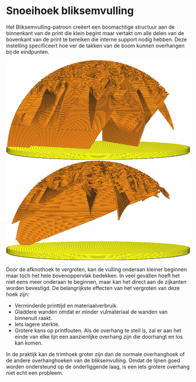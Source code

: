 Snoeihoek bliksemvulling
====
Het Bliksemvulling-patroon creëert een boomachtige structuur aan de binnenkant van de print die klein begint maar vertakt om alle delen van de bovenkant van de print te bereiken die interne support nodig hebben. Deze instelling specificeert hoe ver de takken van de boom kunnen overhangen bij de eindpunten.

<!--screenshot {
"image_path": "lightning_infill_prune_angle_40.png",
"modellen": [{"script": "half_sphere.scad"}],
"camerapositie": [112, 15, 9],
"instellingen": {
    "infill_pattern": "bliksem",
    "wall_line_count": 0,
    "top_lagen": 0,
    "lightning_infill_support_angle": 40,
    "lightning_infill_prune_angle": 40
},
"kleuren": 32
}-->
<!--screenshot {
"image_path": "lightning_infill_prune_angle_70.png",
"modellen": [{"script": "half_sphere.scad"}],
"camerapositie": [112, 15, 9],
"instellingen": {
    "infill_pattern": "bliksem",
    "wall_line_count": 0,
    "top_lagen": 0,
    "lightning_infill_support_angle": 40,
    "lightning_infill_prune_angle": 70
},
"kleuren": 32
}-->
![Bij 40° is de bliksemvulling redelijk stabiel](../../../articles/images/lightning_infill_prune_angle_40.png)
![Bij 70° hangen de takken vrij steil over](../../../articles/images/lightning_infill_prune_angle_70.png)

Door de afknothoek te vergroten, kan de vulling onderaan kleiner beginnen maar toch het hele bovenoppervlak bedekken. In veel gevallen hoeft het niet eens meer onderaan te beginnen, maar kan het direct aan de zijkanten worden bevestigd. De belangrijkste effecten van het vergroten van deze hoek zijn:

* Verminderde printtijd en materiaalverbruik.
* Gladdere wanden omdat er minder vulmateriaal de wanden van binnenuit raakt.
* Iets lagere sterkte.
* Grotere kans op printfouten. Als de overhang te steil is, zal er aan het einde van elke lijn een aanzienlijke overhang zijn die doorhangt en los kan komen.

In de praktijk kan de trimhoek groter zijn dan de normale overhanghoek of de andere overhanghoeken van de bliksemvulling. Omdat de lijnen goed worden ondersteund op de onderliggende laag, is een iets grotere overhang niet echt een probleem.
